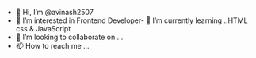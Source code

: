 - 👋 Hi, I’m @avinash2507
- 👀 I’m interested in Frontend Developer- 🌱 I’m currently learning ..HTML css & JavaScript
- 💞️ I’m looking to collaborate on ...
- 📫 How to reach me ...

<!---
avinash2507/avinash2507 is a ✨ special ✨ repository because its `README.md` (this file) appears on your GitHub profile.
You can click the Preview link to take a look at your changes.
--->
